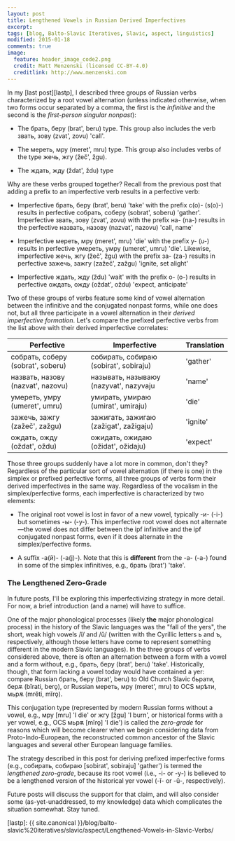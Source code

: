 ```yaml
---
layout: post
title: Lengthened Vowels in Russian Derived Imperfectives
excerpt:
tags: [blog, Balto-Slavic Iteratives, Slavic, aspect, linguistics]
modified: 2015-01-18
comments: true
image:
  feature: header_image_code2.png
  credit: Matt Menzenski (licensed CC-BY-4.0)
  creditlink: http://www.menzenski.com
---
```


In my [last post][lastp], I described three groups of Russian verbs characterized by a root vowel alternation (unless indicated otherwise, when two forms occur separated by a comma, the first is the *infinitive* and the second is the *first-person singular nonpast*):

* The <span class="russ">брать, беру</span> (<span class="trans">brat', beru</span>) type. This group also includes the verb <span class="russ">звать, зову</span> (<span class="trans">zvat', zovu</span>) 'call'.

* The <span class="russ">мереть, мру</span> (<span class="trans">meret', mru</span>) type. This group also includes verbs of the type <span class="russ">жечь, жгу</span> (<span class="trans">žeč', žgu</span>).

* The <span class="russ">ждать, жду</span> (<span class="trans">ždat', ždu</span>) type

Why are these verbs grouped together? Recall from the previous post that adding a prefix to an imperfective verb results in a perfective verb:

* Imperfective <span class="russ">брать, беру</span> (<span class="trans">brat', beru</span>) 'take' with the prefix <span class="russ">с(о)-</span> (<span class="trans">s(o)-</span>) results in perfective <span class="russ">собрать, соберу</span> (<span class="trans">sobrat', soberu</span>) 'gather'. Imperfective <span class="russ">звать, зову</span> (<span class="trans">zvat', zovu</span>) with the prefix <span class="russ">на-</span> (<span class="trans">na-</span>) results in the perfective <span class="russ">назвать, назову</span> (<span class="trans">nazvat', nazovu</span>) 'call, name'

* Imperfective <span class="russ">мереть, мру</span> (<span class="trans">meret', mru</span>) 'die' with the prefix <span class="russ">у-</span> (<span class="trans">u-</span>) results in perfective <span class="russ">умереть, умру</span> (<span class="trans">umeret', umru</span>) 'die'. Likewise, imperfective <span class="russ">жечь, жгу</span> (<span class="trans">žeč', žgu</span>) with the prefix <span class="russ">за-</span> (<span class="trans">za-</span>) results in perfective <span class="russ">зажечь, зажгу</span> (<span class="trans">zažeč', zažgu</span>) 'ignite, set alight'

* Imperfective <span class="russ">ждать, жду</span> (<span class="trans">ždu</span>) 'wait' with the prefix <span class="russ">о-</span> (<span class="trans">о-</span>) results in perfective <span class="russ">ождать, ожду</span> (<span class="trans">oždat', oždu</span>) 'expect, anticipate'

Two of these groups of verbs feature some kind of vowel alternation between the infinitive and the conjugated nonpast forms, while one does not, but all three participate in a vowel alternation in their *derived imperfective formation*. Let's compare the prefixed perfective verbs from the list above with their derived imperfective correlates:

| **Perfective**  | **Imperfective**   | **Translation**   |
|-------------|----------------|---------------|
| <span class="russ">собрать, соберу</span> (<span class="trans">sobrat', soberu</span>)    | <span class="russ">собирать, собираю</span> (<span class="trans">sobirat', sobiraju</span>)    | 'gather' |
| <span class="russ">назвать, назову</span> (<span class="trans">nazvat', nazovu</span>)    | <span class="russ">называть, называюу</span> (<span class="trans">nazyvat', nazyvaju</span>    | 'name' |
| <span class="russ">умереть, умру</span> (<span class="trans">umeret', umru</span>)    | <span class="russ">умирать, умираю</span> (<span class="trans">umirat', umiraju</span>)    | 'die' |
| <span class="russ">зажечь, зажгу</span> (<span class="trans">zažeč', zažgu</span>)    | <span class="russ">зажигать, зажигаю</span> (<span class="trans">zažigat', zažigaju</span>)    | 'ignite' |
| <span class="russ">ождать, ожду</span> (<span class="trans">oždat', oždu</span>)    | <span class="russ">ожидать, ожидаю</span> (<span class="trans">ožidat', ožidaju</span>)    | 'expect' |

Those three groups suddenly have a lot more in common, don't they? Regardless of the particular sort of vowel alternation (if there is one) in the simplex or prefixed perfective forms, all three groups of verbs form their derived imperfectives in the same way. Regardless of the vocalism in the simplex/perfective forms, each imperfective is characterized by two elements:

* The original root vowel is lost in favor of a new vowel, typically <span class="russ">-и-</span> (<span class="trans">-i-</span>) but sometimes <span class="russ">-ы-</span> (<span class="trans">-y-</span>). This imperfective root vowel does not alternate&mdash;the vowel does not differ between the ipf infinitive and the ipf conjugated nonpast forms, even if it does alternate in the simplex/perfective forms.

* A suffix <span class="russ">-а(й)-</span> (<span class="trans">-a(j)-</span>). Note that this is **different** from the <span class="russ">-а-</span> (<span class="trans">-a-</span>) found in some of the simplex infinitives, e.g., <span class="russ">брать</span> (<span class="trans">brat'</span>) 'take'.

### The Lengthened Zero-Grade

In future posts, I'll be exploring this imperfectivizing strategy in more detail. For now, a brief introduction (and a name) will have to suffice.

One of the major phonological processes (likely **the** major phonological process) in the history of the Slavic languages was the "fall of the yers", the short, weak high vowels /ĭ/ and /ŭ/ (written with the Cyrillic letters <span class="russ">ь</span> and <span class="russ">ъ</span>, respectively, although those letters have come to represent something different in the modern Slavic languages). In the three groups of verbs considered above, there is often an alternation between a form with a vowel and a form without, e.g., <span class="russ">брать, беру</span> (<span class="trans">brat', beru</span>) 'take'. Historically, though, that form lacking a vowel today would have contained a yer: compare Russian <span class="russ">брать, беру</span> (<span class="trans">brat', beru</span>) to Old Church Slavic <span class="ocs">бьрати, берѫ</span> (<span class="trans">bĭrati, berǫ</span>), or Russian <span class="russ">мереть, мру</span> (<span class="trans">meret', mru</span>) to OCS <span class="ocs">мрѣти, мьрѫ</span> (<span class="trans">mrěti, mĭrǫ</span>).

This conjugation type (represented by modern Russian forms without a vowel, e.g., <span class="russ">мру</span> [<span class="trans">mru</span>] 'I die' or <span class="russ">жгу</span> [<span class="trans">žgu</span>] 'I burn', or historical forms with a yer vowel, e.g., OCS <span class="ocs">мьрѫ</span> [<span class="trans">mĭrǫ</span>] 'I die') is called the *zero-grade* for reasons which will become clearer when we begin considering data from Proto-Indo-European, the reconstructed common ancestor of the Slavic languages and several other European language families.

The strategy described in this post for deriving prefixed imperfective forms (e.g., <span class="russ">собирать, собираю</span> [<span class="trans">sobirat', sobiraju</span>] 'gather') is termed the *lengthened zero-grade*, because its root vowel (i.e., <span class="trans">-i-</span> or <span class="trans">-y-</span>) is believed to be a lengthened version of the historical yer vowel (<span class="trans">-ĭ-</span> or <span class="trans">-ŭ-</span>, respectively).

Future posts will discuss the support for that claim, and will also consider some (as-yet-unaddressed, to my knowledge) data which complicates the situation somewhat. Stay tuned.

[lastp]: {{ site.canonical }}/blog/balto-slavic%20iteratives/slavic/aspect/Lengthened-Vowels-in-Slavic-Verbs/
